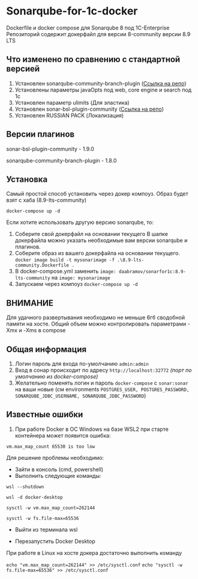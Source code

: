 # Sonarqube-for-1c-docker

Dockerfile и docker compose для Sonarqube 8 под 1C-Enterprise
Репозиторий содержит докерфайл для версии 8-community версии 8.9 LTS


## Что изменено по сравнению с стандартной версией

1. Установлен sonarqube-community-branch-plugin ([Ссылка на репо](https://github.com/mc1arke/sonarqube-community-branch-plugin "Ссылка на репо"))
2. Установлены параметры javaOpts под web, core engine и search под 1с
3. Установлен параметр ulimits (Для эластика)
4. Установлен sonar-bsl-plugin-community ([Ссылка на репо](https://github.com/1c-syntax/sonar-bsl-plugin-community "Ссылка на репо"))
5. Установлен RUSSIAN PACK (Локализация)

## Версии плагинов

sonar-bsl-plugin-community - 1.9.0

sonarqube-community-branch-plugin - 1.8.0

## Установка

Самый простой способ установить через докер компоуз. Образ будет взят с хаба (8.9-lts-community)

```docker-compose up -d```

Если хотите использовать другую версию sonarqube, то:

1. Соберите свой докерфайл на основании текущего
В шапке докерфайла можно указать необходимые вам версии sonarqube и плагинов.
2. Соберите образ из вашего докерфайла на основании текущего.
```docker image build -t mysonarimage -f .\8.9-lts-community.Dockerfile .```
3. В docker-compose.yml заменить
```image: daabramov/sonarfor1c:8.9-lts-community``` на ```image: mysonarimage```
4. Запускаем через компоуз
```docker-compose up -d```

## ВНИМАНИЕ

Для удачного развертывания необходимо не меньше 6гб сводобной памяти на хосте.
Общий объем можно контролировать параметрами -Xmx и -Xms в compose

## Общая информация
1) Логин пароль для входа по-умолчанию ```admin:admin```
2) Вход в сонар происходит по адресу ```http://localhost:32772``` *(порт по умолчанию из docker-compose)*
3) Желательно поменять логин и пароль ```docker-compose``` с ```sonar:sonar``` на ваши новые (см environments ```POSTGRES_USER, POSTGRES_PASSWORD, SONARQUBE_JDBC_USERNAME, SONARQUBE_JDBC_PASSWORD```)

## Известные ошибки

1. При работе Docker в ОС Windows на базе WSL2 при старте контейнера может появится ошибка:

```vm.max_map_count 65530 is too low```

Для решение проблемы необходимо:

- Зайти в консоль (cmd, powershell)
- Выполнить следующие команды:

```wsl --shutdown```

```wsl -d docker-desktop```

```sysctl -w vm.max_map_count=262144```

```sysctl -w fs.file-max=65536```

- Выйти из терминала wsl

- Перезапустить Docker Desktop

При работе в Linux на хосте докера достаточно выполнить команду

```echo "vm.max_map_count=262144" >> /etc/sysctl.conf```
```echo "sysctl -w fs.file-max=65536" >> /etc/sysctl.conf```
